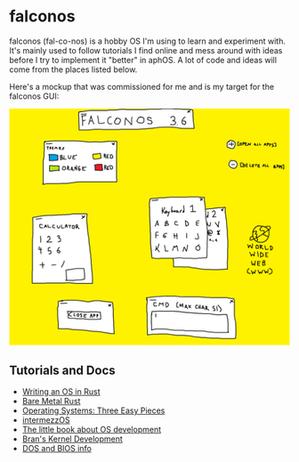 falconos
========

falconos (fal-co-nos) is a hobby OS I'm using to learn and experiment with.  It's mainly used to follow tutorials I find online and mess around with ideas before I try to implement it "better" in aphOS. A lot of code and ideas will come from the places listed below.

Here's a mockup that was commissioned for me and is my target for the falconos GUI:

![falconos mockup](./doc/mockups/falconos_3-6.png)


Tutorials and Docs
------------------

* [Writing an OS in Rust](http://os.phil-opp.com/)
* [Bare Metal Rust](http://www.randomhacks.net/bare-metal-rust/)
* [Operating Systems: Three Easy Pieces](http://pages.cs.wisc.edu/~remzi/OSTEP/)
* [intermezzOS](https://intermezzos.github.io/)
* [The little book about OS development](https://littleosbook.github.io/)
* [Bran's Kernel Development](http://www.osdever.net/bkerndev/Docs/title.htm)
* [DOS and BIOS info](http://www.techhelpmanual.com/2-main_menu.html)

